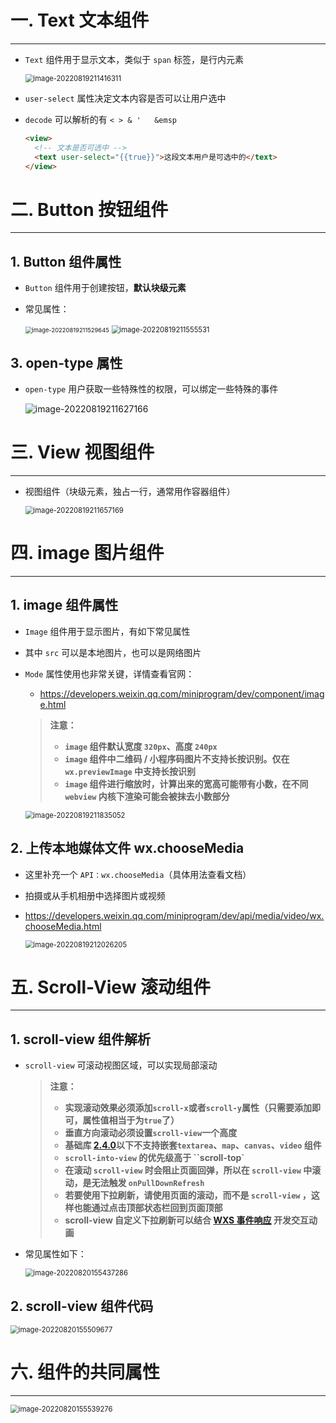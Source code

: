 # 一. Text 文本组件

---

- `Text` 组件用于显示文本，类似于 `span` 标签，是行内元素

  <img src="./assets/image-20220819211416311.png" alt="image-20220819211416311" style="zoom: 80%;" />

- `user-select` 属性决定文本内容是否可以让用户选中

- `decode` 可以解析的有 `< > & '   &emsp`

  ```html
  <view>
  	<!-- 文本是否可选中 -->
    <text user-select="{{true}}">这段文本用户是可选中的</text>
  </view>
  ```





# 二. Button 按钮组件

---

## 1. Button 组件属性

- `Button` 组件用于创建按钮，**默认块级元素**

- 常见属性：

  <img src="./assets/image-20220819211529645.png" alt="image-20220819211529645" style="zoom: 67%;" />

  <img src="./assets/image-20220819211555531.png" alt="image-20220819211555531" style="zoom: 80%;" />

## 3. open-type 属性

- `open-type` 用户获取一些特殊性的权限，可以绑定一些特殊的事件

  ![image-20220819211627166](assets/image-20220819211627166.png)





# 三. View 视图组件

---

- 视图组件（块级元素，独占一行，通常用作容器组件）

  <img src="./assets/image-20220819211657169.png" alt="image-20220819211657169" style="zoom:80%;" />





# 四. image 图片组件

---

## 1. image 组件属性

- `Image` 组件用于显示图片，有如下常见属性

- 其中 `src` 可以是本地图片，也可以是网络图片

- `Mode` 属性使用也非常关键，详情查看官网：
  
  - https://developers.weixin.qq.com/miniprogram/dev/component/image.html
  
  > **注意：**
  >
  > - **`image` 组件默认宽度 `320px`、高度 `240px`**
  > - **`image` 组件中二维码 / 小程序码图片不支持长按识别。仅在 `wx.previewImage` 中支持长按识别**
  > - **`image` 组件进行缩放时，计算出来的宽高可能带有小数，在不同 `webview` 内核下渲染可能会被抹去小数部分**
  
  <img src="./assets/image-20220819211835052.png" alt="image-20220819211835052" style="zoom: 80%;" />

## 2. 上传本地媒体文件 wx.chooseMedia

- 这里补充一个 `API：wx.chooseMedia`（具体用法查看文档）

- 拍摄或从手机相册中选择图片或视频

- https://developers.weixin.qq.com/miniprogram/dev/api/media/video/wx.chooseMedia.html

  <img src="./assets/image-20220819212026205.png" alt="image-20220819212026205" style="zoom: 80%;" />





# 五. Scroll-View 滚动组件

---

## 1. scroll-view 组件解析

- `scroll-view` 可滚动视图区域，可以实现局部滚动

  > **注意：**
  >
  > - **实现滚动效果必须添加`scroll-x`或者`scroll-y`属性（只需要添加即可，属性值相当于为`true`了）**
  > - **垂直方向滚动必须设置`scroll-view`一个高度**
  > - **基础库 [2.4.0](https://developers.weixin.qq.com/miniprogram/dev/framework/compatibility.html)以下不支持嵌套`textarea`、`map`、`canvas`、`video` 组件**
  > - **`scroll-into-view` 的优先级高于 ``scroll-top`**
  > - **在滚动 `scroll-view` 时会阻止页面回弹，所以在 `scroll-view` 中滚动，是无法触发 `onPullDownRefresh`**
  > - **若要使用下拉刷新，请使用页面的滚动，而不是 `scroll-view` ，这样也能通过点击顶部状态栏回到页面顶部**
  > - **scroll-view 自定义下拉刷新可以结合 [WXS 事件响应](https://developers.weixin.qq.com/miniprogram/dev/framework/view/interactive-animation.html) 开发交互动画**

- 常见属性如下：

  <img src="./assets/image-20220820155437286.png" alt="image-20220820155437286" style="zoom: 80%;" />

## 2. scroll-view 组件代码

<img src="./assets/image-20220820155509677.png" alt="image-20220820155509677" style="zoom: 80%;" />





# 六. 组件的共同属性

---

<img src="./assets/image-20220820155539276.png" alt="image-20220820155539276" style="zoom: 80%;" />











